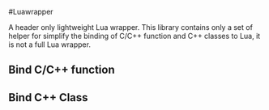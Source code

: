 #Luawrapper

A header only lightweight Lua wrapper. This library contains only a set of helper for simplify
the binding of C/C++ function and C++ classes to Lua, it is not a full Lua wrapper.

## Bind C/C++ function

## Bind C++ Class


